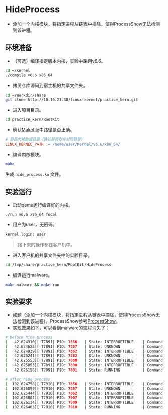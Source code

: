 # HideProcess

* 添加一个内核模块，将指定进程从链表中摘除，使得ProcessShow无法检测到该进程。

## 环境准备

* （可选）编译指定版本内核，实验中采用v6.6。

```bash
cd ~/Kernel
./compile v6.6 x86_64
```

* 拷贝仓库源码到宿主机的共享文件夹。

```bash
cd ~/Workdir/share
git clone http://10.10.21.30/linux-kernel/practice_kern.git
```

* 进入项目目录。

```bash
cd practice_kern/RootKit
```

* 确认[Makefile](Makefile)中路径是否正确。

```Makefile
# 目标内核的根目录（确认是否存在对应目录）
LINUX_KERNEL_PATH := /home/user/Kernel/v6.6/x86_64/
```

* 编译内核模块。

```bash
make
```

生成 `hide_process.ko` 文件。

## 实验运行

* 启动qemu运行编译好的内核。

```bash
./run v6.6 x86_64 focal
```

* 用户为user，无密码。

```bash
kernel login: user
```

> 接下来的操作都在客户机中。

* 进入客户机的共享文件夹中的实验目录。

```bash
cd /tmp/share/practice_kern/RootKit/HideProcess
```

* 编译运行malware。

```bash
make malware && make run
```

## 实验要求

* 如题（添加一个内核模块，将指定进程从链表中摘除，使得ProcessShow无法检测到该进程），ProcessShow参考[ProcessShow](../../ProcessShow/)。
* 实现效果如下，可以看到malware的进程消失了：

```bash
# before hide_process
[   42.624310][ T7891] PID: 7856   | State: INTERRUPTIBLE    | Command: systemd
[   42.624622][ T7891] PID: 7857   | State: UNKNOWN          | Command: (sd-pam)
[   42.624939][ T7891] PID: 7862   | State: INTERRUPTIBLE    | Command: bash
[   42.625241][ T7891] PID: 7882   | State: UNKNOWN          | Command: malware
[   42.625553][ T7891] PID: 7888   | State: INTERRUPTIBLE    | Command: make
[   42.625853][ T7891] PID: 7890   | State: INTERRUPTIBLE    | Command: sudo
[   42.626156][ T7891] PID: 7891   | State: RUNNING          | Command: insmod

# after hide_process
[  102.624758][ T7910] PID: 7856   | State: INTERRUPTIBLE    | Command: systemd
[  102.625099][ T7910] PID: 7857   | State: UNKNOWN          | Command: (sd-pam)
[  102.625444][ T7910] PID: 7862   | State: INTERRUPTIBLE    | Command: bash
[  102.625804][ T7910] PID: 7907   | State: INTERRUPTIBLE    | Command: make
[  102.626134][ T7910] PID: 7909   | State: INTERRUPTIBLE    | Command: sudo
[  102.626463][ T7910] PID: 7910   | State: RUNNING          | Command: insmod
```